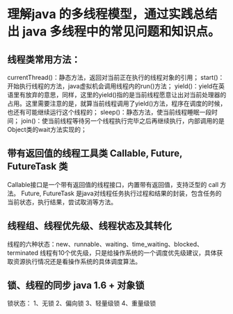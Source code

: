 # 理解java 的多线程模型，通过实践总结出 java 多线程中的常见问题和知识点。

## 线程类常用方法：
currentThread()：静态方法，返回对当前正在执行的线程对象的引用；
start()：开始执行线程的方法，java虚拟机会调用线程内的run()方法；
yield()：yield在英语里有放弃的意思，同样，这里的yield()指的是当前线程愿意让出对当前处理器的占用。这里需要注意的是，就算当前线程调用了yield()方法，程序在调度的时候，也还有可能继续运行这个线程的；
sleep()：静态方法，使当前线程睡眠一段时间；
join()：使当前线程等待另一个线程执行完毕之后再继续执行，内部调用的是Object类的wait方法实现的；

## 带有返回值的线程工具类 Callable, Future, FutureTask 类
Callable接口是一个带有返回值的线程接口，内置带有返回值，支持泛型的 call<V> 方法。
Future, FutureTask 是java对线程任务执行过程和结果的封装，包含任务的当前状态，执行结果，尝试取消等方法。

## 线程组、线程优先级、线程状态及其转化
线程的六种状态：new、runnable、waiting、time_waiting、blocked、terminated
线程有10个优先级，只是给操作系统的一个调度优先级建议，具体获取资源执行情况还是看操作系统的具体调度算法。

## 锁、线程的同步 java 1.6 + 对象锁
锁状态：
1、无锁
2、偏向锁
3、轻量级锁
4、重量级锁 

